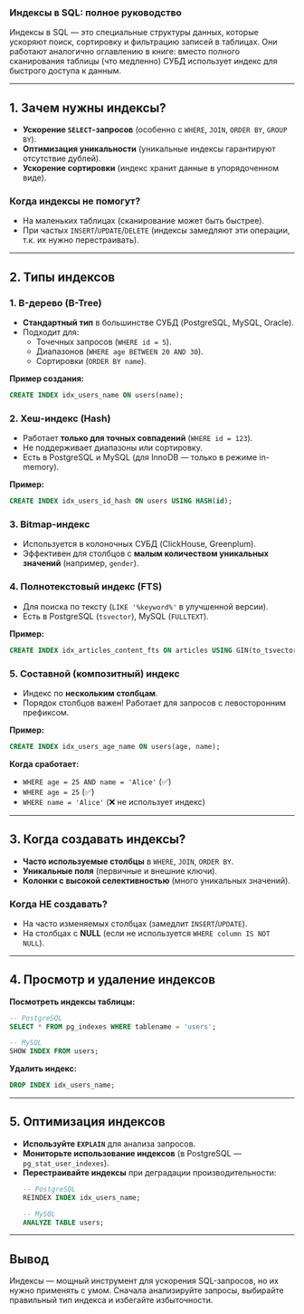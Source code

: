 ### **Индексы в SQL: полное руководство**

Индексы в SQL — это специальные структуры данных, которые ускоряют поиск, сортировку и фильтрацию записей в таблицах. Они работают аналогично оглавлению в книге: вместо полного сканирования таблицы (что медленно) СУБД использует индекс для быстрого доступа к данным.

---

## **1. Зачем нужны индексы?**
- **Ускорение `SELECT`-запросов** (особенно с `WHERE`, `JOIN`, `ORDER BY`, `GROUP BY`).  
- **Оптимизация уникальности** (уникальные индексы гарантируют отсутствие дублей).  
- **Ускорение сортировки** (индекс хранит данные в упорядоченном виде).  

### **Когда индексы не помогут?**
- На маленьких таблицах (сканирование может быть быстрее).  
- При частых `INSERT`/`UPDATE`/`DELETE` (индексы замедляют эти операции, т.к. их нужно перестраивать).  

---

## **2. Типы индексов**
### **1. B-дерево (B-Tree)**
- **Стандартный тип** в большинстве СУБД (PostgreSQL, MySQL, Oracle).  
- Подходит для:  
  - Точечных запросов (`WHERE id = 5`).  
  - Диапазонов (`WHERE age BETWEEN 20 AND 30`).  
  - Сортировки (`ORDER BY name`).  

**Пример создания:**  
```sql
CREATE INDEX idx_users_name ON users(name);
```

### **2. Хеш-индекс (Hash)**
- Работает **только для точных совпадений** (`WHERE id = 123`).  
- Не поддерживает диапазоны или сортировку.  
- Есть в PostgreSQL и MySQL (для InnoDB — только в режиме in-memory).  

**Пример:**  
```sql
CREATE INDEX idx_users_id_hash ON users USING HASH(id);
```

### **3. Bitmap-индекс**
- Используется в колоночных СУБД (ClickHouse, Greenplum).  
- Эффективен для столбцов с **малым количеством уникальных значений** (например, `gender`).  

### **4. Полнотекстовый индекс (FTS)**
- Для поиска по тексту (`LIKE '%keyword%'` в улучшенной версии).  
- Есть в PostgreSQL (`tsvector`), MySQL (`FULLTEXT`).  

**Пример:**  
```sql
CREATE INDEX idx_articles_content_fts ON articles USING GIN(to_tsvector('english', content));
```

### **5. Составной (композитный) индекс**
- Индекс по **нескольким столбцам**.  
- Порядок столбцов важен! Работает для запросов с левосторонним префиксом.  

**Пример:**  
```sql
CREATE INDEX idx_users_age_name ON users(age, name);
```
**Когда сработает:**  
- `WHERE age = 25 AND name = 'Alice'` (✅)  
- `WHERE age = 25` (✅)  
- `WHERE name = 'Alice'` (❌ не использует индекс)  

---

## **3. Когда создавать индексы?**
- **Часто используемые столбцы** в `WHERE`, `JOIN`, `ORDER BY`.  
- **Уникальные поля** (первичные и внешние ключи).  
- **Колонки с высокой селективностью** (много уникальных значений).  

### **Когда НЕ создавать?**
- На часто изменяемых столбцах (замедлит `INSERT`/`UPDATE`).  
- На столбцах с **NULL** (если не используется `WHERE column IS NOT NULL`).  

---

## **4. Просмотр и удаление индексов**
**Посмотреть индексы таблицы:**  
```sql
-- PostgreSQL
SELECT * FROM pg_indexes WHERE tablename = 'users';

-- MySQL
SHOW INDEX FROM users;
```

**Удалить индекс:**  
```sql
DROP INDEX idx_users_name;
```

---

## **5. Оптимизация индексов**
- **Используйте `EXPLAIN`** для анализа запросов.  
- **Мониторьте использование индексов** (в PostgreSQL — `pg_stat_user_indexes`).  
- **Перестраивайте индексы** при деградации производительности:  
  ```sql
  -- PostgreSQL
  REINDEX INDEX idx_users_name;
  
  -- MySQL
  ANALYZE TABLE users;
  ```

---

## **Вывод**  
Индексы — мощный инструмент для ускорения SQL-запросов, но их нужно применять с умом. Сначала анализируйте запросы, выбирайте правильный тип индекса и избегайте избыточности.